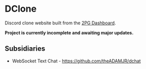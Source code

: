 # DClone
Discord clone website built from the [2PG Dashboard](https://github.com/theADAMJR/2PG-Dashboard).

**Project is currently incomplete and awaiting major updates.**

## Subsidiaries
+ WebSocket Text Chat - https://github.com/theADAMJR/dchat
